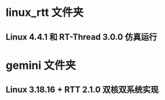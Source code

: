 	
#	linux_rtt 文件夹
##		Linux 4.4.1 和 RT-Thread 3.0.0 仿真运行
		
#	gemini 文件夹
##		Linux 3.18.16 + RTT 2.1.0 双核双系统实现
